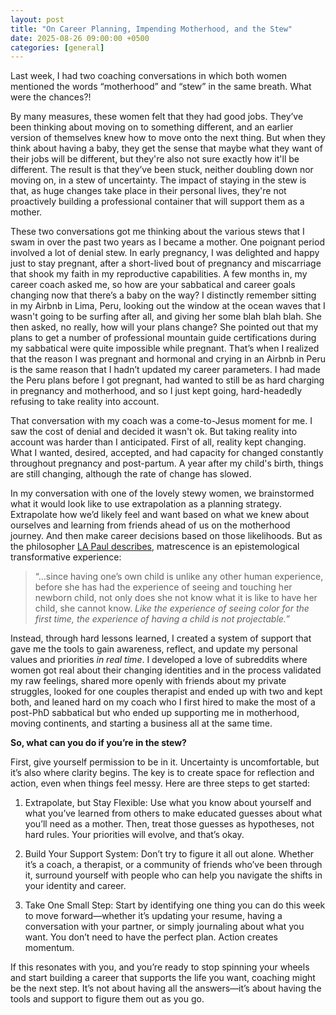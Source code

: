 ```yaml
---
layout: post
title: "On Career Planning, Impending Motherhood, and the Stew"
date: 2025-08-26 09:00:00 +0500
categories: [general]
---
```


Last week, I had two coaching conversations in which both women mentioned the words “motherhood” and “stew” in the same breath. What were the chances?!

By many measures, these women felt that they had good jobs. They’ve been thinking about moving on to something different, and an earlier version of themselves knew how to move onto the next thing. But when they think about having a baby, they get the sense that maybe what they want of their jobs will be different, but they're also not sure exactly how it'll be different. The result is that they’ve been stuck, neither doubling down nor moving on, in a stew of uncertainty. The impact of staying in the stew is that, as huge changes take place in their personal lives, they're not proactively building a professional container that will support them as a mother.

These two conversations got me thinking about the various stews that I swam in over the past two years as I became a mother. One poignant period involved a lot of denial stew. In early pregnancy, I was delighted and happy just to stay pregnant, after a short-lived bout of pregnancy and miscarriage that shook my faith in my reproductive capabilities. A few months in, my career coach asked me, so how are your sabbatical and career goals changing now that there’s a baby on the way? I distinctly remember sitting in my Airbnb in Lima, Peru, looking out the window at the ocean waves that I wasn't going to be surfing after all, and giving her some blah blah blah. She then asked, no really, how will your plans change? She pointed out that my plans to get a number of professional mountain guide certifications during my sabbatical were quite impossible while pregnant. That’s when I realized that the reason I was pregnant and hormonal and crying in an Airbnb in Peru is the same reason that I hadn’t updated my career parameters. I had made the Peru plans before I got pregnant, had wanted to still be as hard charging in pregnancy and motherhood, and so I just kept going, hard-headedly refusing to take reality into account.

That conversation with my coach was a come-to-Jesus moment for me. I saw the cost of denial and decided it wasn't ok. But taking reality into account was harder than I anticipated. First of all, reality kept changing. What I wanted, desired, accepted, and had capacity for changed constantly throughout pregnancy and post-partum. A year after my child's birth, things are still changing, although the rate of change has slowed.

In my conversation with one of the lovely stewy women, we brainstormed what it would look like to use extrapolation as a planning strategy. Extrapolate how we’d likely feel and want based on what we knew about ourselves and learning from friends ahead of us on the motherhood journey. And then make career decisions based on those likelihoods. But as the philosopher [LA Paul describes](https://lapaul.org/papers/whatCantExpect.pdf), matrescence is an epistemological transformative experience:

> “...since having one’s own child is unlike any other human experience, before she has had the experience of seeing and touching her newborn child, not only does she not know what it is like to have her child, she cannot know. *Like the experience of seeing color for the first time, the experience of having a child is not projectable.*”

Instead, through hard lessons learned, I created a system of support that gave me the tools to gain awareness, reflect, and update my personal values and priorities *in real time*. I developed a love of subreddits where women got real about their changing identities and in the process validated my raw feelings, shared more openly with friends about my private struggles, looked for one couples therapist and ended up with two and kept both, and leaned hard on my coach who I first hired to make the most of a post-PhD sabbatical but who ended up supporting me in motherhood, moving continents, and starting a business all at the same time.

**So, what can you do if you’re in the stew?**

First, give yourself permission to be in it. Uncertainty is uncomfortable, but it’s also where clarity begins. The key is to create space for reflection and action, even when things feel messy. Here are three steps to get started:

1. Extrapolate, but Stay Flexible: Use what you know about yourself and what you’ve learned from others to make educated guesses about what you’ll need as a mother. Then, treat those guesses as hypotheses, not hard rules. Your priorities will evolve, and that’s okay.

2. Build Your Support System: Don’t try to figure it all out alone. Whether it’s a coach, a therapist, or a community of friends who’ve been through it, surround yourself with people who can help you navigate the shifts in your identity and career.

3. Take One Small Step: Start by identifying one thing you can do this week to move forward—whether it’s updating your resume, having a conversation with your partner, or simply journaling about what you want. You don’t need to have the perfect plan. Action creates momentum.

If this resonates with you, and you’re ready to stop spinning your wheels and start building a career that supports the life you want, coaching might be the next step. It’s not about having all the answers—it’s about having the tools and support to figure them out as you go.
